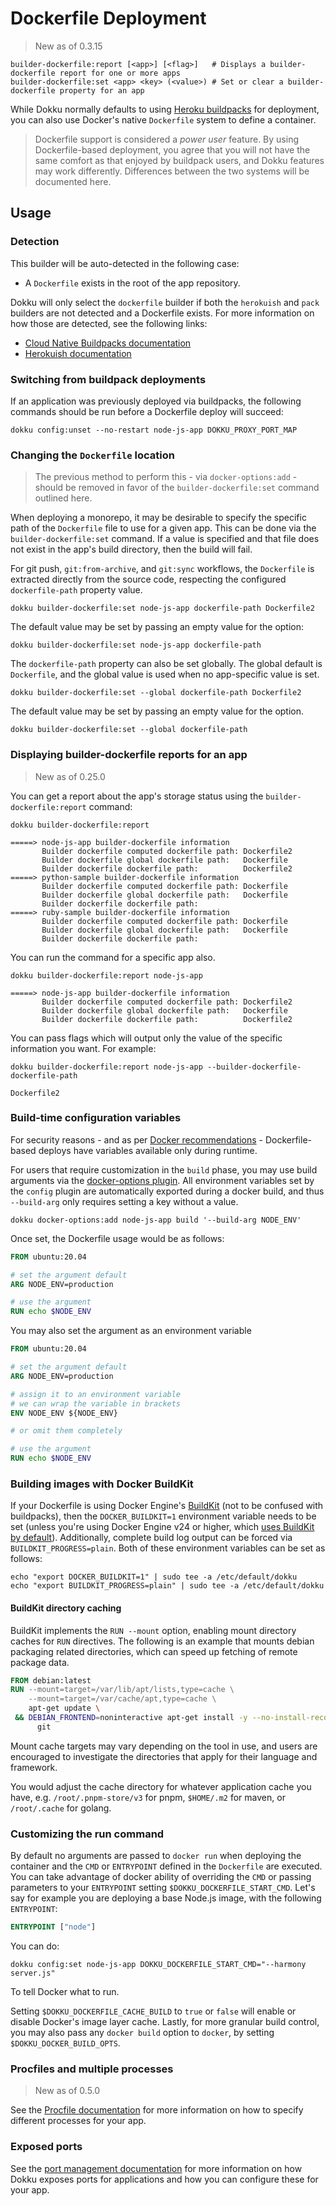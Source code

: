 # Dockerfile Deployment

> New as of 0.3.15

```
builder-dockerfile:report [<app>] [<flag>]   # Displays a builder-dockerfile report for one or more apps
builder-dockerfile:set <app> <key> (<value>) # Set or clear a builder-dockerfile property for an app
```

While Dokku normally defaults to using [Heroku buildpacks](https://devcenter.heroku.com/articles/buildpacks) for deployment, you can also use Docker's native `Dockerfile` system to define a container.

> Dockerfile support is considered a *power user* feature. By using Dockerfile-based deployment, you agree that you will not have the same comfort as that enjoyed by buildpack users, and Dokku features may work differently. Differences between the two systems will be documented here.

## Usage

### Detection

This builder will be auto-detected in the following case:

- A `Dockerfile` exists in the root of the app repository.

Dokku will only select the `dockerfile` builder if both the `herokuish` and `pack` builders are not detected and a Dockerfile exists. For more information on how those are detected, see the following links:

- [Cloud Native Buildpacks documentation](/docs/deployment/builders/cloud-native-buildpacks.md#detection)
- [Herokuish documentation](/docs/deployment/builders/herokuish-buildpacks.md#detection)

### Switching from buildpack deployments

If an application was previously deployed via buildpacks, the following commands should be run before a Dockerfile deploy will succeed:

```shell
dokku config:unset --no-restart node-js-app DOKKU_PROXY_PORT_MAP 
```

### Changing the `Dockerfile` location

> The previous method to perform this - via `docker-options:add` - should be removed in favor of the `builder-dockerfile:set` command outlined here.

When deploying a monorepo, it may be desirable to specify the specific path of the `Dockerfile` file to use for a given app. This can be done via the `builder-dockerfile:set` command. If a value is specified and that file does not exist in the app's build directory, then the build will fail.

For git push, `git:from-archive`, and `git:sync` workflows, the `Dockerfile` is extracted directly from the source code, respecting the configured `dockerfile-path` property value.

```shell
dokku builder-dockerfile:set node-js-app dockerfile-path Dockerfile2
```

The default value may be set by passing an empty value for the option:

```shell
dokku builder-dockerfile:set node-js-app dockerfile-path
```

The `dockerfile-path` property can also be set globally. The global default is `Dockerfile`, and the global value is used when no app-specific value is set.

```shell
dokku builder-dockerfile:set --global dockerfile-path Dockerfile2
```

The default value may be set by passing an empty value for the option.

```shell
dokku builder-dockerfile:set --global dockerfile-path
```

### Displaying builder-dockerfile reports for an app

> New as of 0.25.0

You can get a report about the app's storage status using the `builder-dockerfile:report` command:

```shell
dokku builder-dockerfile:report
```

```
=====> node-js-app builder-dockerfile information
       Builder dockerfile computed dockerfile path: Dockerfile2
       Builder dockerfile global dockerfile path:   Dockerfile
       Builder dockerfile dockerfile path:          Dockerfile2
=====> python-sample builder-dockerfile information
       Builder dockerfile computed dockerfile path: Dockerfile
       Builder dockerfile global dockerfile path:   Dockerfile
       Builder dockerfile dockerfile path:
=====> ruby-sample builder-dockerfile information
       Builder dockerfile computed dockerfile path: Dockerfile
       Builder dockerfile global dockerfile path:   Dockerfile
       Builder dockerfile dockerfile path:
```

You can run the command for a specific app also.

```shell
dokku builder-dockerfile:report node-js-app
```

```
=====> node-js-app builder-dockerfile information
       Builder dockerfile computed dockerfile path: Dockerfile2
       Builder dockerfile global dockerfile path:   Dockerfile
       Builder dockerfile dockerfile path:          Dockerfile2
```

You can pass flags which will output only the value of the specific information you want. For example:

```shell
dokku builder-dockerfile:report node-js-app --builder-dockerfile-dockerfile-path
```

```
Dockerfile2
```

### Build-time configuration variables

For security reasons - and as per [Docker recommendations](https://github.com/docker/docker/issues/13490) - Dockerfile-based deploys have variables available only during runtime.

For users that require customization in the `build` phase, you may use build arguments via the [docker-options plugin](/docs/advanced-usage/docker-options.md). All environment variables set by the `config` plugin are automatically exported during a docker build, and thus `--build-arg` only requires setting a key without a value.

```shell
dokku docker-options:add node-js-app build '--build-arg NODE_ENV'
```

Once set, the Dockerfile usage would be as follows:

```Dockerfile
FROM ubuntu:20.04

# set the argument default
ARG NODE_ENV=production

# use the argument
RUN echo $NODE_ENV
```

You may also set the argument as an environment variable

```Dockerfile
FROM ubuntu:20.04

# set the argument default
ARG NODE_ENV=production

# assign it to an environment variable
# we can wrap the variable in brackets
ENV NODE_ENV ${NODE_ENV}

# or omit them completely

# use the argument
RUN echo $NODE_ENV
```

### Building images with Docker BuildKit

If your Dockerfile is using Docker Engine's [BuildKit](https://docs.docker.com/develop/develop-images/build_enhancements/) (not to be confused with buildpacks), then the `DOCKER_BUILDKIT=1` environment variable needs to be set (unless you're using Docker Engine v24 or higher, which [uses BuildKit by default](https://docs.docker.com/build/buildkit/#getting-started)). Additionally, complete build log output can be forced via `BUILDKIT_PROGRESS=plain`. Both of these environment variables can be set as follows:

```shell
echo "export DOCKER_BUILDKIT=1" | sudo tee -a /etc/default/dokku
echo "export BUILDKIT_PROGRESS=plain" | sudo tee -a /etc/default/dokku
```

#### BuildKit directory caching

BuildKit implements the `RUN --mount` option, enabling mount directory caches for `RUN` directives. The following is an example that mounts debian packaging related directories, which can speed up fetching of remote package data.

```Dockerfile
FROM debian:latest
RUN --mount=target=/var/lib/apt/lists,type=cache \
    --mount=target=/var/cache/apt,type=cache \
    apt-get update \
 && DEBIAN_FRONTEND=noninteractive apt-get install -y --no-install-recommends \
      git
```

Mount cache targets may vary depending on the tool in use, and users are encouraged to investigate the directories that apply for their language and framework.

You would adjust the cache directory for whatever application cache you have, e.g. `/root/.pnpm-store/v3` for pnpm, `$HOME/.m2` for maven, or `/root/.cache` for golang.

### Customizing the run command

By default no arguments are passed to `docker run` when deploying the container and the `CMD` or `ENTRYPOINT` defined in the `Dockerfile` are executed. You can take advantage of docker ability of overriding the `CMD` or passing parameters to your `ENTRYPOINT` setting `$DOKKU_DOCKERFILE_START_CMD`. Let's say for example you are deploying a base Node.js image, with the following `ENTRYPOINT`:

```Dockerfile
ENTRYPOINT ["node"]
```

You can do:

```shell
dokku config:set node-js-app DOKKU_DOCKERFILE_START_CMD="--harmony server.js"
```

To tell Docker what to run.

Setting `$DOKKU_DOCKERFILE_CACHE_BUILD` to `true` or `false` will enable or disable Docker's image layer cache. Lastly, for more granular build control, you may also pass any `docker build` option to `docker`, by setting `$DOKKU_DOCKER_BUILD_OPTS`.

### Procfiles and multiple processes

> New as of 0.5.0

See the [Procfile documentation](/docs/processes/process-management.md#procfile) for more information on how to specify different processes for your app.

### Exposed ports

See the [port management documentation](/docs/networking/port-management.md) for more information on how Dokku exposes ports for applications and how you can configure these for your app.
